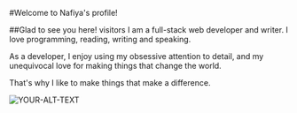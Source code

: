 #Welcome to Nafiya's profile! 


##Glad to see you here!   visitors
I am a full-stack web developer and writer. I love programming, reading, writing and speaking.

As a developer, I enjoy using my obsessive attention to detail, and my unequivocal love for making things that change the world.

That's why I like to make things that make a difference.


<picture>
 <source media="(prefers-color-scheme: dark)" srcset="YOUR-DARKMODE-IMAGE">
 <source media="(prefers-color-scheme: light)" srcset="YOUR-LIGHTMODE-IMAGE">
 <img alt="YOUR-ALT-TEXT" src="YOUR-DEFAULT-IMAGE">
</picture>
